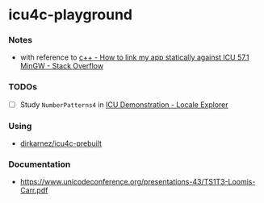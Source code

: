 icu4c-playground
================
### Notes
- with reference to [c++ - How to link my app statically against ICU 57.1 MinGW - Stack Overflow](https://stackoverflow.com/questions/41143845/how-to-link-my-app-statically-against-icu-57-1-mingw)

### TODOs
- [ ] Study `NumberPatterns4` in [ICU Demonstration - Locale Explorer](https://icu4c-demos.unicode.org/icu-bin/locexp?d_=en&_=zh_Hant_HK)

### Using
- [dirkarnez/icu4c-prebuilt](https://github.com/dirkarnez/icu4c-prebuilt)

### Documentation
- https://www.unicodeconference.org/presentations-43/TS1T3-Loomis-Carr.pdf
